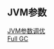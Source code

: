## JVM参数
[JVM参数调优](https://www.cnblogs.com/crxis/p/10334315.html)  
[Full GC](https://www.cnblogs.com/crxis/p/10334315.html)  